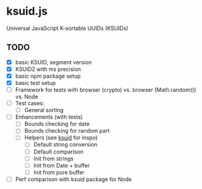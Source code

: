 # ksuid.js
Universal JavaScript K-sortable UUIDs (KSUIDs)

## TODO

- [x] basic KSUID, segment version
- [x] KSUID2 with ms precision
- [x] basic npm package setup
- [x] basic test setup
- [ ] Framework for tests with browser (crypto) vs. browser (Math.random()) vs. Node
- [ ] Test cases:
  - [ ] General sorting
- [ ] Enhancements (with tests)
  - [ ] Bounds checking for date
  - [ ] Bounds checking for random part
  - [ ] Helpers (see [ksuid](https://github.com/novemberborn/ksuid/blob/master/index.d.ts) for inspo)
    - [ ] Default string conversion
    - [ ] Default comparison
    - [ ] Init from strings
    - [ ] Init from Date + buffer
    - [ ] Init from pure buffer
- [ ] Perf comparison with ksuid package for Node

